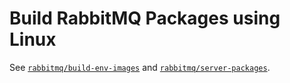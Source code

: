 # Build RabbitMQ Packages using Linux

See [`rabbitmq/build-env-images`](https://github.com/rabbitmq/build-env-images) and [`rabbitmq/server-packages`](https://github.com/rabbitmq/server-packages?tab=readme-ov-file).
